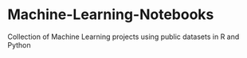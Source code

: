 # Machine-Learning-Notebooks
Collection of Machine Learning projects using public datasets in R and Python
